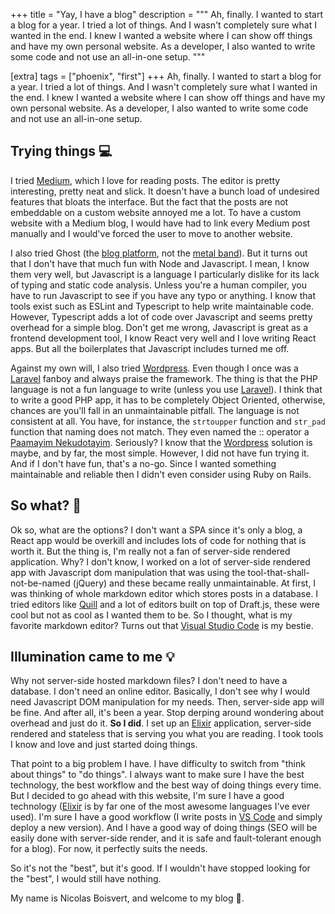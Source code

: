 +++
title = "Yay, I have a blog"
description = """
Ah, finally. I wanted to start a blog for a year. I tried a lot of things. And I wasn't completely sure what I wanted in the end. I knew I wanted a website where I can show off things and have my own personal website. As a developer, I also wanted to write some code and not use an all-in-one setup.
"""

[extra]
tags = ["phoenix", "first"]
+++
Ah, finally. I wanted to start a blog for a year. I tried a lot of things. And I wasn't completely sure what I wanted in the end. I knew I wanted a website where I can show off things and have my own personal website. As a developer, I also wanted to write some code and not use an all-in-one setup.

## Trying things 💻

I tried [Medium](https://medium.com/), which I love for reading posts. The editor is pretty interesting, pretty neat and slick. It doesn't have a bunch load of undesired features that bloats the interface. But the fact that the posts are not embeddable on a custom website annoyed me a lot. To have a custom website with a Medium blog, I would have had to link every Medium post manually and I would've forced the user to move to another website.

I also tried Ghost (the [blog platform](https://ghost.org/), not the [metal band](http://ghost-official.com/)). But it turns out that I don't have that much fun with Node and Javascript. I mean, I know them very well, but Javascript is a language I particularly dislike for its lack of typing and static code analysis. Unless you're a human compiler, you have to run Javascript to see if you have any typo or anything. I know that tools exist such as ESLint and Typescript to help write maintainable code. However, Typescript adds a lot of code over Javascript and seems pretty overhead for a simple blog. Don't get me wrong, Javascript is great as a frontend development tool, I know React very well and I love writing React apps. But all the boilerplates that Javascript includes turned me off.

Against my own will, I also tried [Wordpress](https://wordpress.com/). Even though I once was a [Laravel](https://laravel.com/) fanboy and always praise the framework. The thing is that the PHP language is not a fun language to write (unless you use [Laravel](https://laravel.com/)). I think that to write a good PHP app, it has to be completely Object Oriented, otherwise, chances are you'll fall in an unmaintainable pitfall. The language is not consistent at all. You have, for instance, the `strtoupper` function and `str_pad` function that naming does not match. They even named the :: operator a [Paamayim Nekudotayim](https://php.net/manual/en/language.oop5.paamayim-nekudotayim.php). Seriously? I know that the [Wordpress](https://wordpress.com/) solution is maybe, and by far, the most simple. However, I did not have fun trying it. And if I don't have fun, that's a no-go. Since I wanted something maintainable and reliable then I didn't even consider using Ruby on Rails.

## So what? 🤔

Ok so, what are the options? I don't want a SPA since it's only a blog, a React app would be overkill and includes lots of code for nothing that is worth it. But the thing is, I'm really not a fan of server-side rendered application. Why? I don't know, I worked on a lot of server-side rendered app with Javascript dom manipulation that was using the tool-that-shall-not-be-named (jQuery) and these became really unmaintainable. At first, I was thinking of whole markdown editor which stores posts in a database. I tried editors like [Quill](https://quilljs.com/) and a lot of editors built on top of Draft.js, these were cool but not as cool as I wanted them to be. So I thought, what is my favorite markdown editor? Turns out that [Visual Studio Code](https://code.visualstudio.com/) is my bestie.

## Illumination came to me 💡

Why not server-side hosted markdown files? I don't need to have a database. I don't need an online editor. Basically, I don't see why I would need Javascript DOM manipulation for my needs. Then, server-side app will be fine. And after all, it's been a year. Stop derping around wondering about overhead and just do it. **So I did**. I set up an [Elixir](https://elixir-lang.org/) application, server-side rendered and stateless that is serving you what you are reading. I took tools I know and love and just started doing things.

That point to a big problem I have. I have difficulty to switch from "think about things" to "do things". I always want to make sure I have the best technology, the best workflow and the best way of doing things every time.  But I decided to go ahead with this website, I'm sure I have a good technology ([Elixir](https://elixir-lang.org/) is by far one of the most awesome languages I've ever used). I'm sure I have a good workflow (I write posts in [VS Code](https://code.visualstudio.com/) and simply deploy a new version). And I have a good way of doing things (SEO will be easily done with server-side render, and it is safe and fault-tolerant enough for a blog). For now, it perfectly suits the needs.

So it's not the "best", but it's good. If I wouldn't have stopped looking for the "best", I would still have nothing.

My name is Nicolas Boisvert, and welcome to my blog 🙂.
